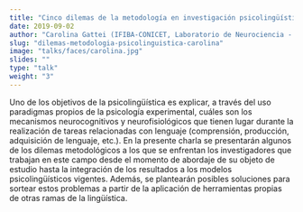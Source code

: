 ```yaml
---
title: "Cinco dilemas de la metodología en investigación psicolingüística"
date: 2019-09-02
author: "Carolina Gattei (IFIBA-CONICET, Laboratorio de Neurociencia - UTDT)"
slug: "dilemas-metodologia-psicolinguistica-carolina"
image: "talks/faces/carolina.jpg"
slides: ""
type: "talk"
weight: "3"
---
```

Uno de los objetivos de la psicolingüística es explicar, a través del uso paradigmas propios de la psicología experimental, cuáles son los mecanismos neurocognitivos y neurofisiológicos que tienen lugar durante la realización de tareas relacionadas con lenguaje (comprensión, producción, adquisición de lenguaje, etc.). En la presente charla se presentarán algunos de los dilemas metodológicos a los que se enfrentan los investigadores que trabajan en este campo desde el momento de abordaje de su objeto de estudio hasta la integración de los resultados a los modelos psicolingüísticos vigentes.<!--more--> Además, se plantearán posibles soluciones para sortear estos problemas a partir de la aplicación de herramientas propias de otras ramas de la lingüística.
